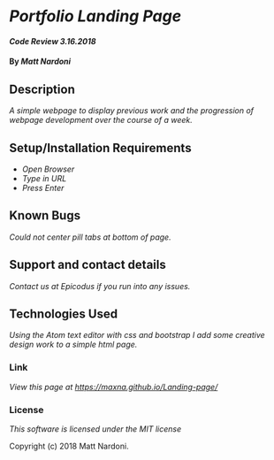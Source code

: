 # _Portfolio Landing Page_

#### _Code Review 3.16.2018_

#### By _**Matt Nardoni**_

## Description

_A simple webpage to display previous work and the progression of webpage development over the course of a week._

## Setup/Installation Requirements

* _Open Browser_
* _Type in URL_
* _Press Enter_


## Known Bugs

_Could not center pill tabs at bottom of page._

## Support and contact details

_Contact us at Epicodus if you run into any issues._

## Technologies Used

_Using the Atom text editor with css and bootstrap I add some creative design work to a simple html page._

### Link

_View this page at https://maxna.github.io/Landing-page/_

### License

_This software is licensed under the MIT license_

Copyright (c) 2018 Matt Nardoni.

